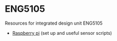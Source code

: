 # ENG5105
Resources for integrated design unit ENG5105

* [Raspberry pi](./RPI/README.md) (set up and useful sensor scripts)
